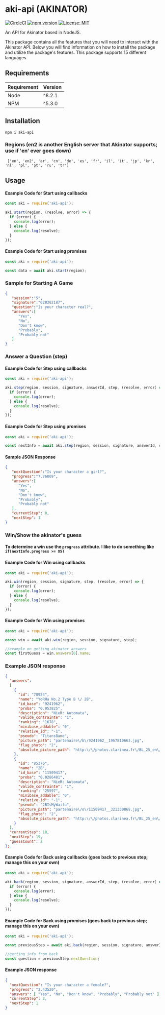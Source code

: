 # aki-api (AKINATOR)
[![CircleCI](https://circleci.com/gh/jgoralcz/aki-api/tree/master.svg?style=svg)](https://circleci.com/gh/jgoralcz/aki-api/tree/master)
[![npm version](https://badge.fury.io/js/aki-api.svg)](https://www.npmjs.com/package/aki-api)
[![License: MIT](https://img.shields.io/badge/License-MIT-blue.svg)](https://opensource.org/licenses/MIT)

An API for Akinator based in NodeJS.

This package contains all the features that you will need to interact with the Akinator API.
Below you will find information on how to install the package and utilize the package's features.
This package supports 15 different languages.

## Requirements
| Requirement | Version |
| ---|---|
| Node | ^8.2.1 |
| NPM | ^5.3.0 |


## Installation

``npm i aki-api``

### Regions (en2 is another English server that Akinator supports; use if 'en' ever goes down)
```
 ['en', 'en2', 'ar', 'cn', 'de', 'es', 'fr', 'il', 'it', 'jp', 'kr', 'nl', 'pl', 'pt', 'ru', 'tr']
```


## Usage

#### Example Code for Start using callbacks

```js
const aki = require('aki-api');

aki.start(region, (resolve, error) => {
  if (error) {
    console.log(error);
  } else {
    console.log(resolve);
  }
});
```

#### Example Code for Start using promises

```js
const aki = require('aki-api');

const data = await aki.start(region);
```

### Sample for Starting A Game

```json
{  
   "session":"5",
   "signature":"628302187",
   "question":"Is your character real?",
   "answers":[  
      "Yes",
      "No",
      "Don't know",
      "Probably",
      "Probably not"
   ]
}
```


### Answer a Question (step)

#### Example Code for Step using callbacks

```js
const aki = require('aki-api');

aki.step(region, session, signature, answerId, step, (resolve, error) => {
  if (error) {
    console.log(error);
  } else {
    console.log(resolve);
  }
});
```

#### Example Code for Step using promises

```js
const aki = require('aki-api');

const nextInfo = await aki.step(region, session, signature, answerId, step);
```

#### Sample JSON Response

```json
{  
   "nextQuestion":"Is your character a girl?",
   "progress":"7.76009",
   "answers":[  
      "Yes",
      "No",
      "Don't know",
      "Probably",
      "Probably not"
   ],
   "currentStep": 0,
   "nextStep": 1
}
```

### Win/Show the akinator's guess
#### To determine a win use the `progress` attribute. I like to do something like `if(nextInfo.progress >= 85)`

#### Example Code for Win using callbacks

```js
const aki = require('aki-api');

aki.win(region, session, signature, step, (resolve, error) => {
  if (error) {
    console.log(error);
  } else {
    console.log(resolve);
  }
});
```

#### Example Code for Win using promises

```js
const aki = require('aki-api');

const win = await aki.win(region, session, signature, step);

//example on getting akinator answers
const firstGuess = win.answers[0].name;
```

### Example JSON response

```json
{
  "answers": 
  [
    {
      "id": "78924",
      "name": "YoRHa No.2 Type B \/ 2B",
      "id_base": "9241962",
      "proba": "0.953825",
      "description": "NieR: Automata",
      "valide_contrainte": "1",
      "ranking": "1678",
      "minibase_addable": "0",
      "relative_id": "-1",
      "pseudo": "TitansBane",
      "picture_path": "partenaire\/b\/9241962__1967810663.jpg",
      "flag_photo": "2",
      "absolute_picture_path": "http:\/\/photos.clarinea.fr\/BL_25_en\/600\/partenaire\/b\/9241962__1967810663.jpg"
    },
    {
      "id": "85376",
      "name": "2B",
      "id_base": "11509417",
      "proba": "0.0286481",
      "description": "NieR: Automata",
      "valide_contrainte": "1",
      "ranking": "25597",
      "minibase_addable": "0",
      "relative_id": "-1",
      "pseudo": "2BIsMyWaifu",
      "picture_path": "partenaire\/o\/11509417__321330868.jpg",
      "flag_photo": "2",
      "absolute_picture_path": "http:\/\/photos.clarinea.fr\/BL_25_en\/partenaire\/o\/11509417__321330868.jpg"
    }
  ],
  "currentStep": 18,
  "nextStep": 19,
  "guessCount": 2
};
```



#### Example Code for Back using callbacks (goes back to previous step; manage this on your own)

```js
const aki = require('aki-api');

aki.back(region, session, signature, answerId, step, (resolve, error) => {
  if (error) {
    console.log(error);
  } else {
    console.log(resolve);
  }
});
```


#### Example Code for Back using promises (goes back to previous step; manage this on your own)

```js
const aki = require('aki-api');

const previousStep = await aki.back(region, session, signature, answerId, step);

//getting info from back
const question = previousStep.nextQuestion;
```

#### Example JSON response

```json
{
  "nextQuestion": "Is your character a female?",
  "progress": "2.43520",
  "answers": [ "Yes", "No", "Don't know", "Probably", "Probably not" ],
  "currentStep": 2,
  "nextStep": 1 
}
```

